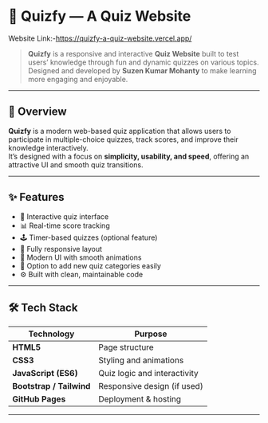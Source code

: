 # 🧠 Quizfy — A Quiz Website

 Website Link:-https://quizfy-a-quiz-website.vercel.app/
> **Quizfy** is a responsive and interactive **Quiz Website** built to test users’ knowledge through fun and dynamic quizzes on various topics.  
> Designed and developed by **Suzen Kumar Mohanty** to make learning more engaging and enjoyable.

---

## 🌟 Overview

**Quizfy** is a modern web-based quiz application that allows users to participate in multiple-choice quizzes, track scores, and improve their knowledge interactively.  
It’s designed with a focus on **simplicity, usability, and speed**, offering an attractive UI and smooth quiz transitions.

---

## ✨ Features

- 🧩 Interactive quiz interface  
- 📊 Real-time score tracking  
- 🕹️ Timer-based quizzes (optional feature)  
- 📱 Fully responsive layout  
- 🎨 Modern UI with smooth animations  
- 💾 Option to add new quiz categories easily  
- ⚙️ Built with clean, maintainable code  

---

## 🛠️ Tech Stack

| Technology | Purpose |
|-------------|----------|
| **HTML5** | Page structure |
| **CSS3** | Styling and animations |
| **JavaScript (ES6)** | Quiz logic and interactivity |
| **Bootstrap / Tailwind** | Responsive design (if used) |
| **GitHub Pages** | Deployment & hosting |

---


